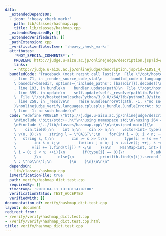 ```yaml
---
data:
  _extendedDependsOn:
  - icon: ':heavy_check_mark:'
    path: lib/classes/hashmap.cpp
    title: lib/classes/hashmap.cpp
  _extendedRequiredBy: []
  _extendedVerifiedWith: []
  _pathExtension: cpp
  _verificationStatusIcon: ':heavy_check_mark:'
  attributes:
    '*NOT_SPECIAL_COMMENTS*': ''
    PROBLEM: http://judge.u-aizu.ac.jp/onlinejudge/description.jsp?id=ALDS1_4_C
    links:
    - http://judge.u-aizu.ac.jp/onlinejudge/description.jsp?id=ALDS1_4_C
  bundledCode: "Traceback (most recent call last):\n  File \"/opt/hostedtoolcache/Python/3.9.0/x64/lib/python3.9/site-packages/onlinejudge_verify/documentation/build.py\"\
    , line 71, in _render_source_code_stat\n    bundled_code = language.bundle(stat.path,\
    \ basedir=basedir, options={'include_paths': [basedir]}).decode()\n  File \"/opt/hostedtoolcache/Python/3.9.0/x64/lib/python3.9/site-packages/onlinejudge_verify/languages/cplusplus.py\"\
    , line 193, in bundle\n    bundler.update(path)\n  File \"/opt/hostedtoolcache/Python/3.9.0/x64/lib/python3.9/site-packages/onlinejudge_verify/languages/cplusplus_bundle.py\"\
    , line 399, in update\n    self.update(self._resolve(pathlib.Path(included), included_from=path))\n\
    \  File \"/opt/hostedtoolcache/Python/3.9.0/x64/lib/python3.9/site-packages/onlinejudge_verify/languages/cplusplus_bundle.py\"\
    , line 258, in _resolve\n    raise BundleErrorAt(path, -1, \"no such header\"\
    )\nonlinejudge_verify.languages.cplusplus_bundle.BundleErrorAt: bits/stdc++.h:\
    \ line -1: no such header\n"
  code: "#define PROBLEM \"http://judge.u-aizu.ac.jp/onlinejudge/description.jsp?id=ALDS1_4_C\"\
    \n#include \"bits/stdc++.h\"\n\nusing namespace std;\n\nusing i64 = long long;\n\
    \n#include \"../lib/classes/hashmap.cpp\"\n\n\nsigned main(){\n    ios_base::sync_with_stdio(false);\n\
    \    cin.tie(0);\n    int n;\n    cin >> n;\n    vector<int> type(n);\n    vector<int>\
    \ v(n, 0);\n    string l = \"0ACGT\";\n    for(int i = 0; i < n; ++i){\n     \
    \   string s, t;\n        cin >> s >> t;\n        type[i] = (s == \"find\");\n\
    \        int k = 1;\n        for(int j = 0; j < t.size(); ++j, k *= 5)\n     \
    \       v[i] += l.find(t[j]) * k;\n    }\n\n    HashMap<int, int> h;\n\n    for(int\
    \ i = 0; i < n; ++i){\n        if(type[i] == 0){\n            h.add(v[i], 1);\n\
    \        }\n        else{\n            printf(h.find(v[i]).second ? \"yes\\n\"\
    \ : \"no\\n\");\n        }\n    }\n}\n\n\n"
  dependsOn:
  - lib/classes/hashmap.cpp
  isVerificationFile: true
  path: verify/hashmap_dict.test.cpp
  requiredBy: []
  timestamp: '2020-04-11 13:18:14+09:00'
  verificationStatus: TEST_ACCEPTED
  verifiedWith: []
documentation_of: verify/hashmap_dict.test.cpp
layout: document
redirect_from:
- /verify/verify/hashmap_dict.test.cpp
- /verify/verify/hashmap_dict.test.cpp.html
title: verify/hashmap_dict.test.cpp
---
```

